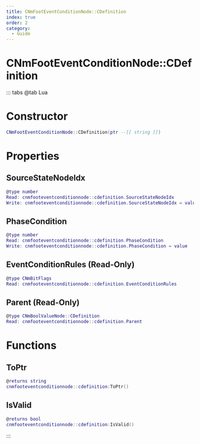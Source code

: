 ```yaml
---
title: CNmFootEventConditionNode::CDefinition
index: true
order: 2
category:
  - Guide
---
```


# CNmFootEventConditionNode::CDefinition

::: tabs
@tab Lua
# Constructor
```lua
CNmFootEventConditionNode::CDefinition(ptr --[[ string ]])
```
# Properties
## SourceStateNodeIdx 
```lua
@type number
Read: cnmfooteventconditionnode::cdefinition.SourceStateNodeIdx
Write: cnmfooteventconditionnode::cdefinition.SourceStateNodeIdx = value
```
## PhaseCondition 
```lua
@type number
Read: cnmfooteventconditionnode::cdefinition.PhaseCondition
Write: cnmfooteventconditionnode::cdefinition.PhaseCondition = value
```
## EventConditionRules (Read-Only)
```lua
@type CNmBitFlags
Read: cnmfooteventconditionnode::cdefinition.EventConditionRules
```
## Parent (Read-Only)
```lua
@type CNmBoolValueNode::CDefinition
Read: cnmfooteventconditionnode::cdefinition.Parent
```
# Functions
## ToPtr
```lua
@returns string
cnmfooteventconditionnode::cdefinition:ToPtr()
```
## IsValid
```lua
@returns bool
cnmfooteventconditionnode::cdefinition:IsValid()
```

:::